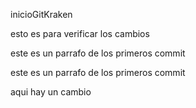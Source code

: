 inicioGitKraken


esto es para verificar los cambios


<p>este es un parrafo de los primeros commit</p>

<p>este es un parrafo de los primeros commit</p>



aqui hay un cambio